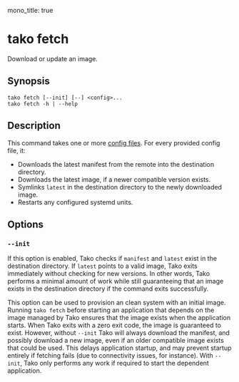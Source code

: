 mono_title: true

# tako fetch

Download or update an image.

## Synopsis

    tako fetch [--init] [--] <config>...
    tako fetch -h | --help

## Description

This command takes one or more [config files](configuration.md). For every
provided config file, it:

 * Downloads the latest manifest from the remote into the destination directory.
 * Downloads the latest image, if a newer compatible version exists.
 * Symlinks `latest` in the destination directory to the newly downloaded image.
 * Restarts any configured systemd units.

## Options

### `--init`

If this option is enabled, Tako checks if `manifest` and `latest` exist in the
destination directory. If `latest` points to a valid image, Tako exits
immediately without checking for new versions. In other words, Tako performs a
minimal amount of work while still guaranteeing that an image exists in the
destination directory if the command exits successfully.

This option can be used to provision an clean system with an initial image.
Running `tako fetch` before starting an application that depends on the image
managed by Tako ensures that the image exists when the application starts. When
Tako exits with a zero exit code, the image is guaranteed to exist. However,
without `--init` Tako will always download the manifest, and possibly
download a new image, even if an older compatible image exists that could be
used. This delays application startup, and may prevent startup entirely if
fetching fails (due to connectivity issues, for instance). With `--init`, Tako
only performs any work if required to start the dependent application.

